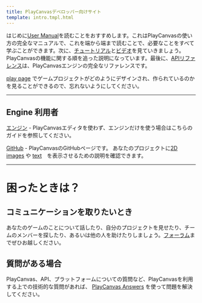 ```yaml
---
title: PlayCanvasデベロッパー向けサイト
template: intro.tmpl.html
---
```


はじめに[User Manual][1]を読むことをおすすめします。これはPlayCanvasの使い方の完全なマニュアルで、これを端から端まで読むことで、必要なことをすべて学ぶことができます。次に、[チュートリアル][3]と[ビデオ][12]を見ていきましょう。PlayCanvasの機能に関する順を追った説明になっています。最後に、[APIリファレンス][4]は、PlayCanvasエンジンの完全なリファレンスです。

[play page][8] でゲームプロジェクトがどのようにデザインされ、作られているのかを見ることができるので、忘れないようにしてください。

<hr />

## Engine 利用者

[エンジン][9] - PlayCanvasエディタを使わず、エンジンだけを使う場合はこちらのガイドを参照してください。

[GitHub][5] - PlayCanvasのGitHubページです。 あなたのプロジェクトに[2D images][6] や [text][7]　を表示させるための説明を確認できます。

<hr />

# 困ったときは？

## コミュニケーションを取りたいとき

あなたのゲームのことについて話したり、自分のプロジェクトを見せたり、チームのメンバーを探したり、あるいは他の人を助けたりしましょう。[フォーラム][10]までぜひお越しください。

## 質問がある場合

PlayCanvas、API、プラットフォームについての質問など、PlayCanvasを利用する上での技術的な質問があれば、 [PlayCanvas Answers][11] を使って問題を解決してください。 

[1]: /user-manual
[2]: /getting-started
[3]: /tutorials
[4]: /engine/api/stable
[5]: https://github.com/playcanvas
[6]: https://github.com/playcanvas/sprites
[7]: https://github.com/playcanvas/fonts
[8]: https://playcanvas.com/play
[9]: /engine
[10]: http://forum.playcanvas.com/
[11]: http://answers.playcanvas.com/
[12]: /tutorials/video

